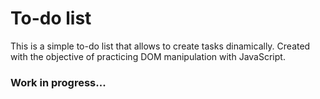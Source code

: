 #   To-do list

This is a simple to-do list that allows to create tasks dinamically. 
Created with the objective of practicing DOM manipulation with JavaScript.

### Work in progress...